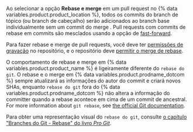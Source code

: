 Ao selecionar a opção **Rebase e merge** em um pull request no {% data variables.product.product_location %}, todos os commits do branch de tópico (ou branch de cabeçalho) serão adicionados ao branch base individualmente sem um commit do merge . Pull requests com commits de rebase em commits são mesclados usando a opção de [fast-forward](https://git-scm.com/docs/git-merge#_fast_forward_merge).

Para fazer rebase e merge de pull requests, você deve ter [permissões de gravação](/articles/repository-permission-levels-for-an-organization/) no repositório, e o repositório deve [permitir o merge de rebase](/articles/configuring-commit-rebasing-for-pull-requests/).

O comportamento de rebase e merge em {% data variables.product.product_name %} é ligeiramente diferente do `rebase do git`. O rebase e o merge em {% data variables.product.prodname_dotcom %} sempre atualizará as informações do autor do commit e criará novos SHAs, enquanto `rebase do git` fora do {% data variables.product.prodname_dotcom %} não altera a informação do committer quando a rebase acontece em cima de um commit de ancestral. For more information about `git rebase`, see [the official Git documentation](https://git-scm.com/docs/git-rebase).

Para obter uma representação visual do `rebase do git`, consulte [o capítulo "Branches do Git - Rebase" do livro _Pro Git_](https://git-scm.com/book/en/Git-Branching-Rebasing).
